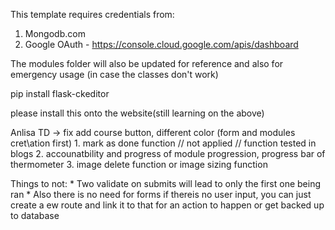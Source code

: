 This template requires credentials from:
1) Mongodb.com
2) Google OAuth - https://console.cloud.google.com/apis/dashboard



The modules folder will also be updated for reference and also for emergency usage (in case the classes don't work)

pip install flask-ckeditor

please install this onto the website(still learning on the above)

 Anlisa TD ->  fix add course button, different color (form and modules cret\ation first)
               1. mark as done function // not applied // function tested in blogs
               2. accounatbility and progress of module progression, progress bar of thermometer
                3. image delete function or image sizing function


Things to not:
    * Two validate on submits will lead to only the first one being ran
    * Also there is no need for forms if thereis no user input, you can just create a ew route and link it to that for an action to 
      happen or get backed up to database